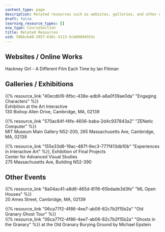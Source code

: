 ```yaml
---
content_type: page
description: Related resources such as websites, galleries, and other events.
draft: false
learning_resource_types: []
ocw_type: CourseSection
title: Related Resources
uid: 50bbcb48-2957-636c-3113-5cb89694553c
---
```

## Websites / Online Works

Hackney Girl - A Different Film Each Time by Ian Flitman

## Galleries / Exhibitions

{{% resource_link "40ecdb16-8fbc-438e-adb9-a8a0f39ae0da" "Engaging Characters" %}}   
Exhibition at the Art Interactive   
130 Bishop Allen Drive, Cambridge, MA, 02139

{{% resource_link "570ac84f-f4fe-4606-baba-2d4c937843a2" "ZENetic Computer" %}}   
MIT Museum Main Gallery N52-200, 265 Massachusetts Ave, Cambridge, MA, 02139

{{% resource_link "155e33d6-19ac-487f-9ec3-777f413db10b" "Experiences in Interactive Art" %}}, Exhibition of Final Projects   
Center for Advanced Visual Studies   
275 Massachusetts Ave, Building N52-390

## Other Events

{{% resource_link "6a04ac41-a8d6-465d-8116-65bdade3d3fe" "ML Open Houses" %}}   
20 Ames Street, Cambridge, MA, 02139

{{% resource_link "06ca77f2-4f86-4ee7-ab06-82c7b2f15b2a" "Old Granary Ghost Tour" %}}   
{{% resource_link "06ca77f2-4f86-4ee7-ab06-82c7b2f15b2a" "Ghosts in the Granary" %}} at the Old Granary Burying Ground by Michael Epstein